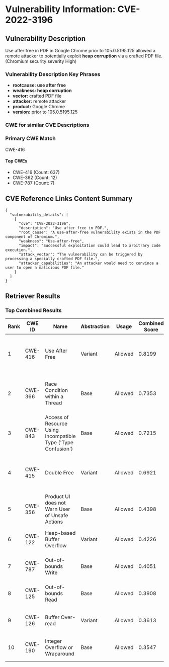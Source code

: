 # Vulnerability Information: CVE-2022-3196

## Vulnerability Description
Use after free in PDF in Google Chrome prior to 105.0.5195.125 allowed a remote attacker to potentially exploit **heap corruption** via a crafted PDF file. (Chromium security severity High)

### Vulnerability Description Key Phrases
- **rootcause:** **use after free**
- **weakness:** **heap corruption**
- **vector:** crafted PDF file
- **attacker:** remote attacker
- **product:** Google Chrome
- **version:** prior to 105.0.5195.125

### CWE for similar CVE Descriptions
### Primary CWE Match
CWE-416

#### Top CWEs
- CWE-416 (Count: 637)
- CWE-362 (Count: 12)
- CWE-787 (Count: 7)

## CVE Reference Links Content Summary
```
{
  "vulnerability_details": [
    {
      "cve": "CVE-2022-3196",
      "description": "Use after free in PDF.",
      "root_cause": "A use-after-free vulnerability exists in the PDF component of Chromium.",
      "weakness": "Use-after-free",
      "impact": "Successful exploitation could lead to arbitrary code execution.",
      "attack_vector": "The vulnerability can be triggered by processing a specially crafted PDF file.",
      "attacker_capabilities": "An attacker would need to convince a user to open a malicious PDF file."
    }
  ]
}
```

## Retriever Results

### Top Combined Results

| Rank | CWE ID | Name | Abstraction | Usage | Combined Score | Retrievers | Individual Scores |
|------|--------|------|-------------|-------|---------------|------------|-------------------|
| 1 | CWE-416 | Use After Free | Variant | Allowed | 0.8199 | dense, sparse, graph | dense: 0.662, sparse: 0.461, graph: 0.820 |
| 2 | CWE-366 | Race Condition within a Thread | Base | Allowed | 0.7353 | dense, sparse, graph | dense: 0.597, sparse: 0.385, graph: 0.604 |
| 3 | CWE-843 | Access of Resource Using Incompatible Type ('Type Confusion') | Base | Allowed | 0.7215 | dense, sparse, graph | dense: 0.538, sparse: 0.361, graph: 0.687 |
| 4 | CWE-415 | Double Free | Variant | Allowed | 0.6921 | dense, sparse, graph | dense: 0.575, sparse: 0.300, graph: 0.812 |
| 5 | CWE-356 | Product UI does not Warn User of Unsafe Actions | Base | Allowed | 0.4398 | dense, sparse | dense: 0.558, sparse: 0.281 |
| 6 | CWE-122 | Heap-based Buffer Overflow | Variant | Allowed | 0.4226 | dense, sparse | dense: 0.554, sparse: 0.316 |
| 7 | CWE-787 | Out-of-bounds Write | Base | Allowed | 0.4051 | dense, sparse | dense: 0.529, sparse: 0.246 |
| 8 | CWE-125 | Out-of-bounds Read | Base | Allowed | 0.3908 | dense, sparse | dense: 0.523, sparse: 0.225 |
| 9 | CWE-126 | Buffer Over-read | Variant | Allowed | 0.3613 | dense, sparse | dense: 0.532, sparse: 0.219 |
| 10 | CWE-190 | Integer Overflow or Wraparound | Base | Allowed | 0.3547 | sparse, graph | sparse: 0.244, graph: 0.602 |

